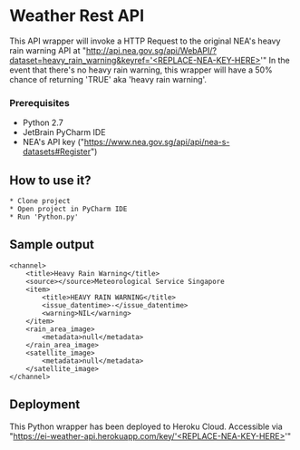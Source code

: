# Weather Rest API
This API wrapper will invoke a HTTP Request to the original NEA's heavy rain warning API at "http://api.nea.gov.sg/api/WebAPI/?dataset=heavy_rain_warning&keyref='<REPLACE-NEA-KEY-HERE>'"
In the event that there's no heavy rain warning, this wrapper will have a 50% chance of returning 'TRUE' aka 'heavy rain warning'.

### Prerequisites

* Python 2.7
* JetBrain PyCharm IDE
* NEA's API key ("https://www.nea.gov.sg/api/api/nea-s-datasets#Register")


## How to use it?
```
* Clone project
* Open project in PyCharm IDE
* Run 'Python.py'
```

## Sample output
```
<channel>
    <title>Heavy Rain Warning</title>
    <source></source>Meteorological Service Singapore
    <item>
        <title>HEAVY RAIN WARNING</title>
        <issue_datentime>-</issue_datentime>
        <warning>NIL</warning>
    </item>
    <rain_area_image>
        <metadata>null</metadata>
    </rain_area_image>
    <satellite_image>
        <metadata>null</metadata>
    </satellite_image>
</channel>
```
## Deployment
This Python wrapper has been deployed to Heroku Cloud.
Accessible via "https://ei-weather-api.herokuapp.com/key/'<REPLACE-NEA-KEY-HERE>'"